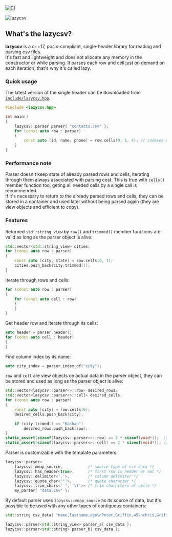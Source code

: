 [![CI](https://github.com/ashtum/lazycsv/actions/workflows/ci.yml/badge.svg)](https://github.com/ashtum/lazycsv/actions/workflows/ci.yml)

![lazycsv](img/logo.png)

## What's the lazycsv?

**lazycsv** is a c++17, posix-compliant, single-header library for reading and parsing csv files.  
It's fast and lightweight and does not allocate any memory in the constructor or while parsing. It parses each row and cell just on demand on each iteration, that's why it's called lazy.

### Quick usage

The latest version of the single header can be downloaded from [`include/lazycsv.hpp`](include/lazycsv.hpp).

```c++
#include <lazycsv.hpp>

int main()
{
    lazycsv::parser parser{ "contacts.csv" };
    for (const auto row : parser)
    {
        const auto [id, name, phone] = row.cells(0, 1, 4); // indexes must be in ascending order
    }
}
```

### Performance note

Parser doesn't keep state of already parsed rows and cells, iterating through them always associated with parsing cost. This is true with `cells()` member function too, geting all needed cells by a single call is recommended.  
If it's necessary to return to the already parsed rows and cells, they can be stored in a container and used later without being parsed again (they are view objects and efficient to copy).

### Features

Returned `std::string_view` by `raw()` and `trimmed()` member functions are valid as long as the parser object is alive:

```c++
std::vector<std::string_view> cities;
for (const auto row : parser)
{
    const auto [city, state] = row.cells(0, 1);
    cities.push_back(city.trimmed());
}
```

Iterate through rows and cells:

```c++
for (const auto row : parser)
{
    for (const auto cell : row)
    {
    }
}
```

Get header row and iterate through its cells:

```c++
auto header = parser.header();
for (const auto cell : header)
{
}
```

Find column index by its name:

```c++
auto city_index = parser.index_of("city");
```

`row` and `cell` are view objects on actual data in the parser object, they can be stored and used as long as the parser object is alive:

```c++
std::vector<lazycsv::parser<>::row> desired_rows;
std::vector<lazycsv::parser<>::cell> desired_cells;
for (const auto row : parser)
{
    const auto [city] = row.cells(6);
    desired_cells.push_back(city);

    if (city.trimed() == "Kashan")
        desired_rows.push_back(row);
}
static_assert(sizeof(lazycsv::parser<>::row) == 2 * sizeof(void*));  // i'm lightweight
static_assert(sizeof(lazycsv::parser<>::cell) == 2 * sizeof(void*)); // i'm lightweight too
```

Parser is customizable with the template parameters:

```c++
lazycsv::parser<
    lazycsv::mmap_source,           /* source type of csv data */
    lazycsv::has_header<true>,      /* first row is header or not */
    lazycsv::delimiter<','>,        /* column delimiter */
    lazycsv::quote_char<'"'>,       /* quote character */
    lazycsv::trim_chars<' ', '\t'>> /* trim characters of cells */
    my_parser{ "data.csv" };
```

By default parser uses `lazycsv::mmap_source` as its source of data, but it's possible to be used with any other types of contiguous containers:

```c++
std::string csv_data{ "name,lastname,age\nPeter,Griffin,45\nchris,Griffin,14\n" };

lazycsv::parser<std::string_view> parser_a{ csv_data };
lazycsv::parser<std::string> parser_b{ csv_data };
```
